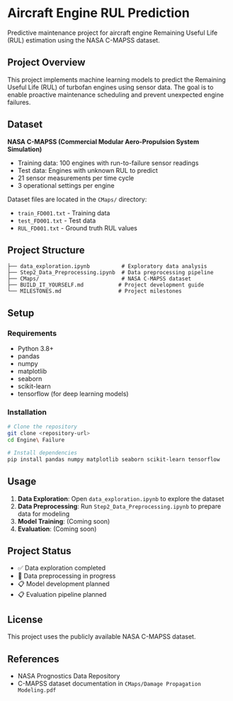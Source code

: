 # Aircraft Engine RUL Prediction

Predictive maintenance project for aircraft engine Remaining Useful Life (RUL) estimation using the NASA C-MAPSS dataset.

## Project Overview

This project implements machine learning models to predict the Remaining Useful Life (RUL) of turbofan engines using sensor data. The goal is to enable proactive maintenance scheduling and prevent unexpected engine failures.

## Dataset

**NASA C-MAPSS (Commercial Modular Aero-Propulsion System Simulation)**
- Training data: 100 engines with run-to-failure sensor readings
- Test data: Engines with unknown RUL to predict
- 21 sensor measurements per time cycle
- 3 operational settings per engine

Dataset files are located in the `CMaps/` directory:
- `train_FD001.txt` - Training data
- `test_FD001.txt` - Test data
- `RUL_FD001.txt` - Ground truth RUL values

## Project Structure

```
├── data_exploration.ipynb          # Exploratory data analysis
├── Step2_Data_Preprocessing.ipynb  # Data preprocessing pipeline
├── CMaps/                          # NASA C-MAPSS dataset
├── BUILD_IT_YOURSELF.md           # Project development guide
└── MILESTONES.md                  # Project milestones
```

## Setup

### Requirements
- Python 3.8+
- pandas
- numpy
- matplotlib
- seaborn
- scikit-learn
- tensorflow (for deep learning models)

### Installation

```bash
# Clone the repository
git clone <repository-url>
cd Engine\ Failure

# Install dependencies
pip install pandas numpy matplotlib seaborn scikit-learn tensorflow
```

## Usage

1. **Data Exploration**: Open `data_exploration.ipynb` to explore the dataset
2. **Data Preprocessing**: Run `Step2_Data_Preprocessing.ipynb` to prepare data for modeling
3. **Model Training**: (Coming soon)
4. **Evaluation**: (Coming soon)

## Project Status

- ✅ Data exploration completed
- 🚧 Data preprocessing in progress
- 📋 Model development planned
- 📋 Evaluation pipeline planned

## License

This project uses the publicly available NASA C-MAPSS dataset.

## References

- NASA Prognostics Data Repository
- C-MAPSS dataset documentation in `CMaps/Damage Propagation Modeling.pdf`
